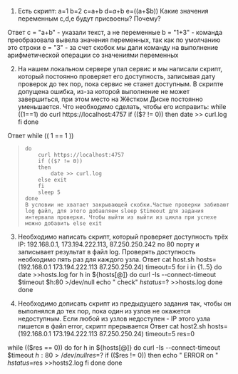 1. Есть скрипт:
a=1
b=2
c=a+b
d=$a+$b
e=$(($a+$b))
Какие значения переменным c,d,e будут присвоены?
Почему?

Ответ
c = "a+b" - указали текст, а не переменные
b = "1+3" - команда преобразовала вывела значения переменных, так как по умолчанию это строки 
e = "3"   - за счет скобок мы дали команду на выполнение арифметической операции со значениями переменных 

2. На нашем локальном сервере упал сервис и мы написали скрипт, который постоянно проверяет его доступность, записывая дату проверок до тех пор, пока сервис не станет доступным. В скрипте допущена ошибка, из-за которой выполнение не может завершиться, при этом место на Жёстком Диске постоянно уменьшается. Что необходимо сделать, чтобы его исправить:
while ((1==1)
do
curl https://localhost:4757
if (($? != 0))
then
date >> curl.log
fi
done

Ответ
 while (( 1 == 1 ))
>     do
>         curl https://localhost:4757
>         if (($? != 0))
>         then
>             date >> curl.log
>         else exit
>         fi
>         sleep 5
>     done
>     В условии не хватает закрывающей скобки.Частые проверки забивают log файл, для этого добавляем sleep $timeout для задания интервала проверки. Чтобы выйти из выйти из цикла при успехе можно добавить else exit

3. Необходимо написать скрипт, который проверяет доступность трёх IP: 192.168.0.1, 173.194.222.113, 87.250.250.242 по 80 порту и записывает результат в файл log. Проверять доступность необходимо пять раз для каждого узла.
Ответ
cat host.sh
hosts=(192.168.0.1 173.194.222.113 87.250.250.24)
timeout=5
for i in {1..5}
do
date >>hosts.log
    for h in ${hosts[@]}
    do
        curl -Is --connect-timeout $timeout $h:80 >/dev/null
        echo "    check" $h status=$? >>hosts.log
    done
done

4. Необходимо дописать скрипт из предыдущего задания так, чтобы он выполнялся до тех пор, пока один из узлов не окажется недоступным. Если любой из узлов недоступен - IP этого узла пишется в файл error, скрипт прерывается
Ответ
 cat host2.sh
hosts=(192.168.0.1 173.194.222.113 87.250.250.24)
timeout=5
res=0

while (($res == 0))
do
    for h in ${hosts[@]}
    do
        curl -Is --connect-timeout $timeout $h:80 >/dev/null
        res=$?
        if (($res != 0))
        then
            echo "    ERROR on " $h status=$res >>hosts2.log
        fi
    done
done

